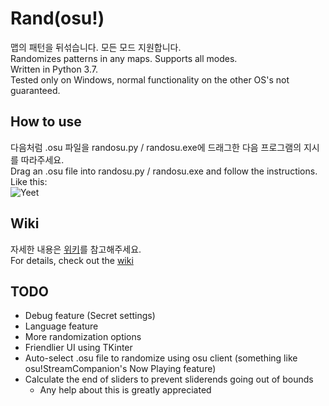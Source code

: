 # Rand(osu!)

맵의 패턴을 뒤섞습니다. 모든 모드 지원합니다.  
Randomizes patterns in any maps. Supports all modes.  
Written in Python 3.7.  
Tested only on Windows, normal functionality on the other OS's not guaranteed.

## How to use

다음처럼 .osu 파일을 randosu.py / randosu.exe에 드래그한 다음 프로그램의 지시를 따라주세요.  
Drag an .osu file into randosu.py / randosu.exe and follow the instructions.  
Like this:  
![Yeet](https://cdn.discordapp.com/attachments/163634681500270593/642064497707581461/unknown.png)

## Wiki

자세한 내용은 [위키](https://github.com/jakads/Randosu/wiki/Home_%ED%95%9C%EA%B5%AD%EC%96%B4)를 참고해주세요.  
For details, check out the [wiki](https://github.com/jakads/Randosu/wiki)

## TODO

- Debug feature (Secret settings)
- Language feature
- More randomization options
- Friendlier UI using TKinter
- Auto-select .osu file to randomize using osu client (something like osu!StreamCompanion's Now Playing feature)
- Calculate the end of sliders to prevent sliderends going out of bounds
  * Any help about this is greatly appreciated
